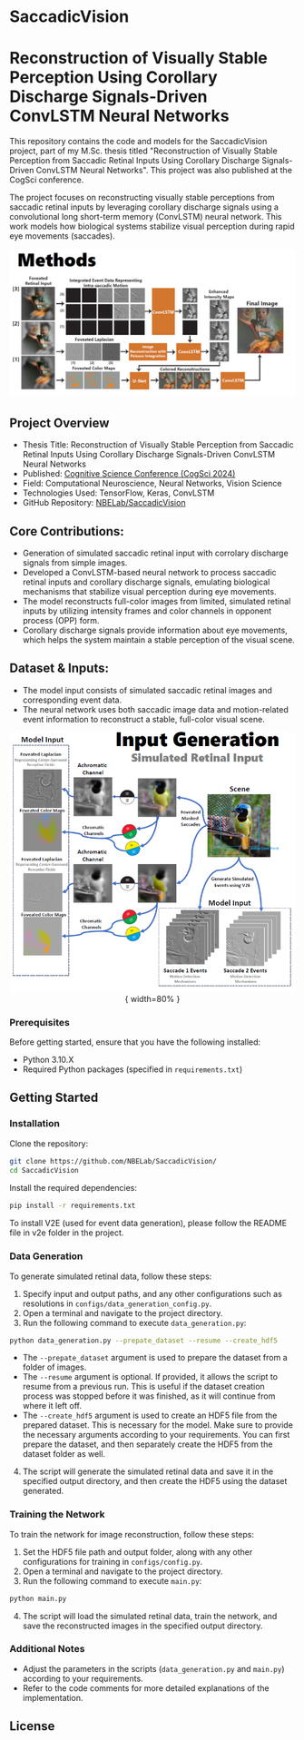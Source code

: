 # SaccadicVision

# Reconstruction of Visually Stable Perception Using Corollary Discharge Signals-Driven ConvLSTM Neural Networks


This repository contains the code and models for the SaccadicVision project, part of my M.Sc. thesis titled "Reconstruction of Visually Stable Perception from Saccadic Retinal Inputs Using Corollary Discharge Signals-Driven ConvLSTM Neural Networks". This project was also published at the CogSci conference.

The project focuses on reconstructing visually stable perceptions from saccadic retinal inputs by leveraging corollary discharge signals using a convolutional long short-term memory (ConvLSTM) neural network. This work models how biological systems stabilize visual perception during rapid eye movements (saccades).


![Model](./images/Model.png)


## Project Overview
- Thesis Title: Reconstruction of Visually Stable Perception from Saccadic Retinal Inputs Using Corollary Discharge Signals-Driven ConvLSTM Neural Networks
- Published: [Cognitive Science Conference (CogSci 2024)](https://nbel-lab.com/s/2024-Showgan-et-al.pdf)
- Field: Computational Neuroscience, Neural Networks, Vision Science
- Technologies Used: TensorFlow, Keras, ConvLSTM
- GitHub Repository: [NBELab/SaccadicVision](https://github.com/NBELab/SaccadicVision/)

## Core Contributions:
- Generation of simulated saccadic retinal input with corrolary discharge signals from simple images.
- Developed a ConvLSTM-based neural network to process saccadic retinal inputs and corollary discharge signals, emulating biological mechanisms that stabilize visual perception during eye movements.
- The model reconstructs full-color images from limited, simulated retinal inputs by utilizing intensity frames and color channels in opponent process (OPP) form.
- Corollary discharge signals provide information about eye movements, which helps the system maintain a stable perception of the visual scene.

## Dataset & Inputs:
- The model input consists of simulated saccadic retinal images and corresponding event data.
- The neural network uses both saccadic image data and motion-related event information to reconstruct a stable, full-color visual scene.


<center>

![Input Generation](./images/Input.png){ width=80% }

</center>



### Prerequisites
Before getting started, ensure that you have the following installed:
- Python 3.10.X
- Required Python packages (specified in `requirements.txt`)


## Getting Started
### Installation
Clone the repository:
```bash
git clone https://github.com/NBELab/SaccadicVision/
cd SaccadicVision
```
Install the required dependencies:
```bash
pip install -r requirements.txt
```
To install V2E (used for event data generation), please follow the README file in v2e folder in the project.


### Data Generation
To generate simulated retinal data, follow these steps:
1. Specify input and output paths, and any other configurations such as resolutions in `configs/data_generation_config.py`.
2. Open a terminal and navigate to the project directory.
3. Run the following command to execute `data_generation.py`:
```bash
python data_generation.py --prepate_dataset --resume --create_hdf5
```
- The `--prepate_dataset` argument is used to prepare the dataset from a folder of images.
- The `--resume` argument is optional. If provided, it allows the script to resume from a previous run. This is useful if the dataset creation process was stopped before it was finished, as it will continue from where it left off.
- The `--create_hdf5` argument is used to create an HDF5 file from the prepared dataset. This is necessary for the model.
Make sure to provide the necessary arguments according to your requirements. You can first prepare the dataset, and then separately create the HDF5 from the dataset folder as well.

4. The script will generate the simulated retinal data and save it in the specified output directory, and then create the HDF5 using the dataset generated.

### Training the Network
To train the network for image reconstruction, follow these steps:
1. Set the HDF5 file path and output folder, along with any other configurations for training in `configs/config.py`.
2. Open a terminal and navigate to the project directory.
3. Run the following command to execute `main.py`:
```bash
python main.py
```
4. The script will load the simulated retinal data, train the network, and save the reconstructed images in the specified output directory.

### Additional Notes
- Adjust the parameters in the scripts (`data_generation.py` and `main.py`) according to your requirements.
- Refer to the code comments for more detailed explanations of the implementation.

## License